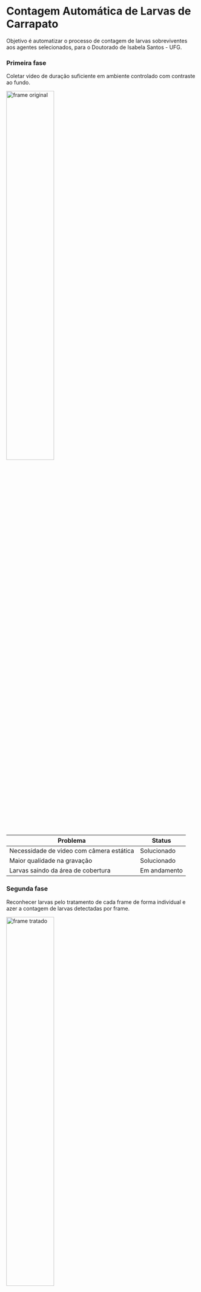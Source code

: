 # Contagem Automática de Larvas de Carrapato

Objetivo é automatizar o processo de contagem de larvas sobreviventes aos agentes selecionados, para o Doutorado de Isabela Santos - UFG.

### Primeira fase
Coletar video de duração suficiente em ambiente controlado com contraste ao fundo.      

<img src="https://github.com/mxtqnt/Contagem-automatica-de-larvas-de-carrapato/blob/main/imgreadme/original.png?raw=true" alt="frame original" width="50%" height="50%">

|Problema   | Status|
| ------------- | ------------- |
|Necessidade de video com câmera estática | Solucionado|
|Maior qualidade na gravação | Solucionado|
|Larvas saindo da área de cobertura | Em andamento|

### Segunda fase 
Reconhecer larvas pelo tratamento de cada frame de forma individual e azer a contagem de larvas detectadas por frame.     

<img src="https://github.com/mxtqnt/Contagem-automatica-de-larvas-de-carrapato/blob/main/imgreadme/contagem.png?raw=true" alt="frame tratado" width="50%" height="50%">

|Problema   | Status|
| ------------- | ------------- |
|Ruído ao fundo, reconhecendo falhas no papel como larvas. | Em andamento|

### Terceira fase
Sinalizar a área de cada larva.     

<img src="https://github.com/mxtqnt/Contagem-automatica-de-larvas-de-carrapato/blob/main/imgreadme/circuladas.png?raw=true" alt="larvas circuladas" width="50%" height="50%">

|Problema   | Status|
| ------------- | ------------- |
|Larvas muito próximas | Em andamento|

## Próximas fases
- Traçar a movimentação de cada larva e diagnosticar atividade ou não.
- Inserir dados na base.
